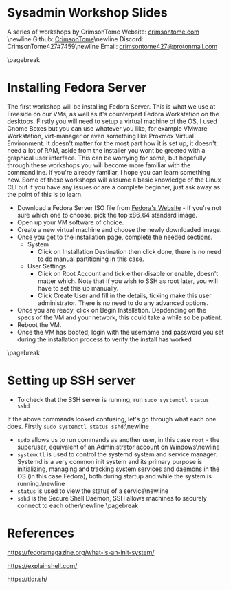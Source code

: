 # Sysadmin Workshop Slides

A series of workshops by CrimsonTome
Website: [crimsontome.com](https://crimsontome.com) \newline
Github: [CrimsonTome](https://github.com/crimsontome)\newline
Discord: CrimsonTome427#7459\newline
Email: <crimsontome427@protonmail.com>

\pagebreak

# Installing Fedora Server

The first workshop will be installing Fedora Server. This is what we use at Freeside on our VMs, as well as it's counterpart Fedora Workstation on the desktops.
Firstly you will need to setup a virtual machine of the OS, I used Gnome Boxes but you can use whatever you like, for example VMware Workstation, virt-manager or even something like Proxmox Virtual Environment. It doesn't matter for the most part how it is set up, it doesn't need a lot of RAM, aside from the installer you wont be greeted with a graphical user interface.
This can be worrying for some, but hopefully through these workshops you will become more familiar with the commandline. If you're already familiar, I hope you can learn something new. Some of these workshops will assume a basic knowledge of the Linux CLI but if you have any issues or are a complete beginner, just ask away as the point of this is to learn.

- Download a Fedora Server ISO file from [Fedora's Website](https://getfedora.org/en/server/download/) - if you're not sure which one to choose, pick the top x86_64 standard image.
- Open up your VM software of choice.
- Create a new virtual machine and choose the newly downloaded image.
- Once you get to the installation page, complete the needed sections.
  - System
    - Click on Installation Destination then click done, there is no need to do manual partitioning in this case.
  -  User Settings
     - Click on Root Account and tick either disable or enable, doesn't matter which. Note that if you wish to SSH as root later, you will have to set this up manually.
     - Click Create User and fill in the details, ticking make this user administrator. There is no need to do any advanced options.
- Once you are ready, click on Begin Installation. Depdending on the specs of the VM and your network, this could take a while so be patient.
- Reboot the VM.
- Once the VM has booted, login with the username and password you set during the installation process to verify the install has worked


\pagebreak

# Setting up SSH server

- To check that the SSH server is running, run `sudo systemctl status sshd`

If the above commands looked confusing, let's go through what each one does. Firstly `sudo systemctl status sshd`:\newline
- `sudo` allows us to run commands as another user, in this case `root` - the superuser, equivalent of an Administrator account on Windows\newline
- `systemctl` is used to control the systemd system and service manager. Systemd is a very common init system and its primary purpose is initializing, managing and tracking system services and daemons in the OS (in this case Fedora), both during startup and while the system is running.\newline
- `status` is used to view the status of a service\newline
- `sshd` is the Secure Shell Daemon, SSH allows machines to securely connect to each other\newline
 \pagebreak

 # References

<https://fedoramagazine.org/what-is-an-init-system/>

<https://explainshell.com/>

<https://tldr.sh/>
